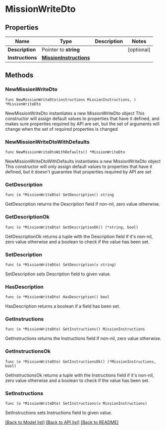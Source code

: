 # MissionWriteDto

## Properties

Name | Type | Description | Notes
------------ | ------------- | ------------- | -------------
**Description** | Pointer to **string** |  | [optional] 
**Instructions** | [**MissionInstructions**](MissionInstructions.md) |  | 

## Methods

### NewMissionWriteDto

`func NewMissionWriteDto(instructions MissionInstructions, ) *MissionWriteDto`

NewMissionWriteDto instantiates a new MissionWriteDto object
This constructor will assign default values to properties that have it defined,
and makes sure properties required by API are set, but the set of arguments
will change when the set of required properties is changed

### NewMissionWriteDtoWithDefaults

`func NewMissionWriteDtoWithDefaults() *MissionWriteDto`

NewMissionWriteDtoWithDefaults instantiates a new MissionWriteDto object
This constructor will only assign default values to properties that have it defined,
but it doesn't guarantee that properties required by API are set

### GetDescription

`func (o *MissionWriteDto) GetDescription() string`

GetDescription returns the Description field if non-nil, zero value otherwise.

### GetDescriptionOk

`func (o *MissionWriteDto) GetDescriptionOk() (*string, bool)`

GetDescriptionOk returns a tuple with the Description field if it's non-nil, zero value otherwise
and a boolean to check if the value has been set.

### SetDescription

`func (o *MissionWriteDto) SetDescription(v string)`

SetDescription sets Description field to given value.

### HasDescription

`func (o *MissionWriteDto) HasDescription() bool`

HasDescription returns a boolean if a field has been set.

### GetInstructions

`func (o *MissionWriteDto) GetInstructions() MissionInstructions`

GetInstructions returns the Instructions field if non-nil, zero value otherwise.

### GetInstructionsOk

`func (o *MissionWriteDto) GetInstructionsOk() (*MissionInstructions, bool)`

GetInstructionsOk returns a tuple with the Instructions field if it's non-nil, zero value otherwise
and a boolean to check if the value has been set.

### SetInstructions

`func (o *MissionWriteDto) SetInstructions(v MissionInstructions)`

SetInstructions sets Instructions field to given value.



[[Back to Model list]](../README.md#documentation-for-models) [[Back to API list]](../README.md#documentation-for-api-endpoints) [[Back to README]](../README.md)



